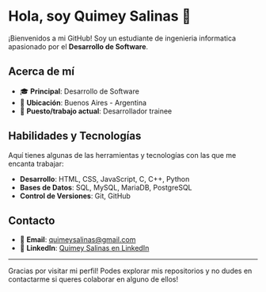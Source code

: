 # Hola, soy Quimey Salinas 👋

¡Bienvenidos a mi GitHub! Soy un estudiante de ingenieria informatica apasionado por el **Desarrollo de Software**.

## Acerca de mí

- 🎓 **Principal**: Desarrollo de Software 
- 📍 **Ubicación**: Buenos Aires - Argentina  
- 💼 **Puesto/trabajo actual**: Desarrollador trainee

## Habilidades y Tecnologías

Aquí tienes algunas de las herramientas y tecnologías con las que me encanta trabajar:
 
- **Desarrollo**: HTML, CSS, JavaScript, C, C++, Python
- **Bases de Datos**: SQL, MySQL, MariaDB, PostgreSQL    
- **Control de Versiones**: Git, GitHub  

## Contacto

- 📧 **Email**: [quimeysalinas@gmail.com](mailto:quimeysalinas@gmail.com)  
- 💼 **LinkedIn**: [Quimey Salinas en LinkedIn](www.linkedin.com/in/quimey-salinas-aab6a6131)  
<!--- 🌐 **Portfolio**: [En construcción...](#)  -->

---

Gracias por visitar mi perfil! 
Podes explorar mis repositorios y no dudes en contactarme si queres colaborar en alguno de ellos!
